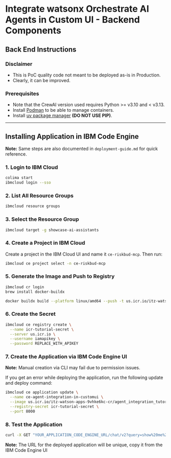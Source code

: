 # Integrate watsonx Orchestrate AI Agents in Custom UI - Backend Components

## Back End Instructions

### Disclaimer
- This is PoC quality code not meant to be deployed as-is in Production.
- Clearly, it can be improved.

### Prerequisites
- Note that the CrewAI version used requires Python >= v3.10 and < v3.13.
- Install [Podman](https://podman.io) to be able to manage containers.
- Install [uv package manager](https://docs.astral.sh/uv/getting-started/installation/) **(DO NOT USE PIP)**.

---

## Installing Application in IBM Code Engine
**Note:** Same steps are also documented in `deployment-guide.md` for quick reference.

### 1. Login to IBM Cloud
```bash
colima start
ibmcloud login --sso
```

### 2. List All Resource Groups
```bash
ibmcloud resource groups
```

### 3. Select the Resource Group
```bash
ibmcloud target -g showcase-ai-assistants
```

### 4. Create a Project in IBM Cloud
Create a project in the IBM Cloud UI and name it `ce-riskbud-mcp`. Then run:
```bash
ibmcloud ce project select -n ce-riskbud-mcp
```

### 5. Generate the Image and Push to Registry
```bash
ibmcloud cr login
brew install docker-buildx

docker buildx build --platform linux/amd64 --push -t us.icr.io/itz-watson-apps-9vhke6kc-cr/agent_integration_tutorial:latest .
```

### 6. Create the Secret
```bash
ibmcloud ce registry create \
  --name icr-tutorial-secret \
  --server us.icr.io \
  --username iamapikey \
  --password REPLACE_WITH_APIKEY
```

### 7. Create the Application via IBM Code Engine UI
**Note:** Manual creation via CLI may fail due to permission issues.

If you get an error while deploying the application, run the following update and deploy command:
```bash
ibmcloud ce application update \
  --name ce-agent-integration-in-customui \
  --image us.icr.io/itz-watson-apps-9vhke6kc-cr/agent_integration_tutorial:latest \
  --registry-secret icr-tutorial-secret \
  --port 8000
```

### 8. Test the Application
```bash
curl -X GET "YOUR_APPLICATION_CODE_ENGINE_URL/chat/v2?query=show%20me%20duplicate%20invoices%20&agent_id=87e081f7-4fdb-42e4-9ddd-16bb3ce4d8fc&include_raw=0" -H "accept: application/json"
```

**Note:** The URL for the deployed application will be unique, copy it from the IBM Code Engine UI
